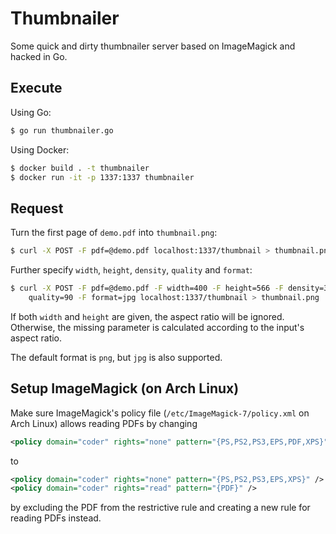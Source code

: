 # Thumbnailer

Some quick and dirty thumbnailer server based on ImageMagick and hacked
in Go.

## Execute

Using Go:

```bash
$ go run thumbnailer.go
```

Using Docker:

```bash
$ docker build . -t thumbnailer
$ docker run -it -p 1337:1337 thumbnailer
```

## Request

Turn the first page of `demo.pdf` into `thumbnail.png`:

```bash
$ curl -X POST -F pdf=@demo.pdf localhost:1337/thumbnail > thumbnail.png
```

Further specify `width`, `height`, `density`, `quality` and `format`:

```bash
$ curl -X POST -F pdf=@demo.pdf -F width=400 -F height=566 -F density=300 -F \
    quality=90 -F format=jpg localhost:1337/thumbnail > thumbnail.png
```

If both `width` and `height` are given, the aspect ratio will be ignored.
Otherwise, the missing parameter is calculated according to the input's aspect
ratio.

The default format is `png`, but `jpg` is also supported.

## Setup ImageMagick (on Arch Linux)

Make sure ImageMagick's policy file (`/etc/ImageMagick-7/policy.xml` on Arch
Linux) allows reading PDFs by changing

```xml
<policy domain="coder" rights="none" pattern="{PS,PS2,PS3,EPS,PDF,XPS}" />
```

to


```xml
<policy domain="coder" rights="none" pattern="{PS,PS2,PS3,EPS,XPS}" />
<policy domain="coder" rights="read" pattern="{PDF}" />
```

by excluding the PDF from the restrictive rule and creating a new rule for
reading PDFs instead.
